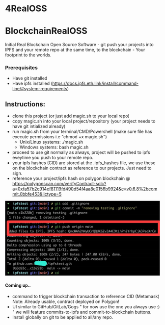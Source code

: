 # 4RealOSS

# BlockchainRealOSS
Initial Real Blockchain Open Source Software - git push your projects into IPFS and your remote repo at the same time, to the blockchain - Your footprint to the worlds.
### Prerequisites
- Have git installed
- Have ipfs installed (https://docs.ipfs.eth.link/install/command-line/#system-requirements)

## Instructions:
- clone this project (or just add magic.sh to your local repo)
- copy magic.sh into your local project/repository (your project needs to have git intialized already)
- run magic.sh from your terminal/CMD/Powershell (make sure file has execute permissions i.e "chmod +x magic.sh")
  - Unix/Linux systems: ./magic.sh
  - Windows systems: bash magic.sh
- proceed to use git normally as always, project will be pushed to ipfs eveytime you push to your remote repo.
- your ipfs hashes (CID) are stored at the .ipfs_hashes file, we use these on the blockchain contract as reference to our projects. Just need to sign.
- reference your project/ipfs hash on polygon blockchain @ https://polygonscan.com/verifyContract-solc?a=0xfa57b2c914ef81119fd490d54f4aa8e0156b9924&c=v0.6.8%2bcommit.0bbfe453&lictype=5

![IPFS_hash](IPFS_hash.jpeg)

#### Coming up..
- command to trigger blockchain transaction to reference CID (Metamask) Note: Already usable, contract deployed on Polygon!
- UI similar to GitHub/GitLab/Gogs " for now use the one you always use :) " we will feature commits-to-ipfs and commit-to-blockchain buttons.
- Install globally on git to be applied to all/any repo.
